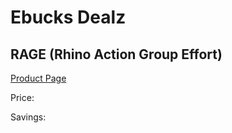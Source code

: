 
# Ebucks Dealz
## RAGE (Rhino Action Group Effort)
[Product Page](https://www.ebucks.com/web/shop/productSelected.do?prodId=951511751&catId=935859602)

Price: 

Savings: 


	